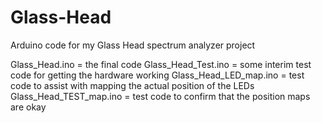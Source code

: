 Glass-Head
==========

Arduino code for my Glass Head spectrum analyzer project

Glass_Head.ino = the final code
Glass_Head_Test.ino = some interim test code for getting the hardware working
Glass_Head_LED_map.ino = test code to assist with mapping the actual position of the LEDs
Glass_Head_TEST_map.ino = test code to confirm that the position maps are okay
